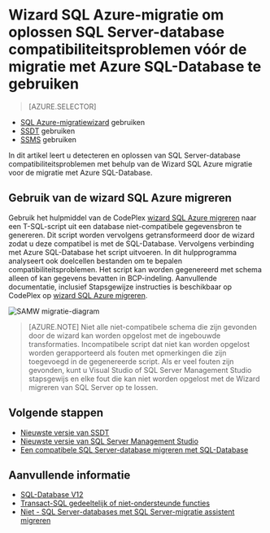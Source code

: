 <properties
   pageTitle="Compatibiliteitsproblemen van SQL Server-database voor de migratie met SQL-Database oplossen | Microsoft Azure"
   description="Microsoft Azure SQL Database, databasemigratie, compatibiliteit, de Wizard SQL Azure-migratie"
   services="sql-database"
   documentationCenter=""
   authors="CarlRabeler"
   manager="jhubbard"
   editor=""/>

<tags
   ms.service="sql-database"
   ms.devlang="NA"
   ms.topic="article"
   ms.tgt_pltfrm="NA"
   ms.workload="sqldb-migrate"
   ms.date="08/24/2016"
   ms.author="carlrab"/>

# <a name="use-sql-azure-migration-wizard-to-fix-sql-server-database-compatibility-issues-before-migration-to-azure-sql-database"></a>Wizard SQL Azure-migratie om oplossen SQL Server-database compatibiliteitsproblemen vóór de migratie met Azure SQL-Database te gebruiken

> [AZURE.SELECTOR]
- [SQL Azure-migratiewizard](sql-database-cloud-migrate-fix-compatibility-issues.md) gebruiken
- [SSDT](sql-database-cloud-migrate-fix-compatibility-issues-ssdt.md) gebruiken
- [SSMS](sql-database-cloud-migrate-fix-compatibility-issues-ssms.md) gebruiken

In dit artikel leert u detecteren en oplossen van SQL Server-database compatibiliteitsproblemen met behulp van de Wizard SQL Azure migratie voor de migratie met Azure SQL-Database.

## <a name="using-sql-azure-migration-wizard"></a>Gebruik van de wizard SQL Azure migreren

Gebruik het hulpmiddel van de CodePlex [wizard SQL Azure migreren](http://sqlazuremw.codeplex.com/) naar een T-SQL-script uit een database niet-compatibele gegevensbron te genereren. Dit script worden vervolgens getransformeerd door de wizard zodat u deze compatibel is met de SQL-Database. Vervolgens verbinding met Azure SQL-Database het script uitvoeren. In dit hulpprogramma analyseert ook doelcellen bestanden om te bepalen compatibiliteitsproblemen. Het script kan worden gegenereerd met schema alleen of kan gegevens bevatten in BCP-indeling. Aanvullende documentatie, inclusief Stapsgewijze instructies is beschikbaar op CodePlex op [wizard SQL Azure migreren](http://sqlazuremw.codeplex.com/).  

 ![SAMW migratie-diagram](./media/sql-database-cloud-migrate/02SAMWDiagram.png)

  > [AZURE.NOTE] Niet alle niet-compatibele schema die zijn gevonden door de wizard kan worden opgelost met de ingebouwde transformaties. Incompatibele script dat niet kan worden opgelost worden gerapporteerd als fouten met opmerkingen die zijn toegevoegd in de gegenereerde script. Als er veel fouten zijn gevonden, kunt u Visual Studio of SQL Server Management Studio stapsgewijs en elke fout die kan niet worden opgelost met de Wizard migreren van SQL Server op te lossen.

## <a name="next-steps"></a>Volgende stappen

- [Nieuwste versie van SSDT](https://msdn.microsoft.com/library/mt204009.aspx)
- [Nieuwste versie van SQL Server Management Studio](https://msdn.microsoft.com/library/mt238290.aspx)
- [Een compatibele SQL Server-database migreren met SQL-Database](sql-database-cloud-migrate.md#migrate-a-compatible-sql-server-database-to-sql-database)

## <a name="additional-resources"></a>Aanvullende informatie

- [SQL-Database V12](sql-database-v12-whats-new.md)
- [Transact-SQL gedeeltelijk of niet-ondersteunde functies](sql-database-transact-sql-information.md)
- [Niet - SQL Server-databases met SQL Server-migratie assistent migreren](http://blogs.msdn.com/b/ssma/)
